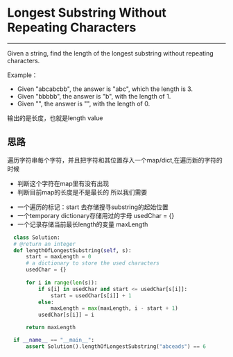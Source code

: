 # Longest Substring Without Repeating Characters

---

Given a string, find the length of the longest substring without repeating characters.

Example：
 - Given "abcabcbb", the answer is "abc", which the length is 3.
 - Given "bbbbb", the answer is "b", with the length of 1.
 - Given "", the answer is "", with the length of 0.
 
 输出的是长度，也就是length value
 
 ## 思路
 
 遍历字符串每个字符，并且把字符和其位置存入一个map/dict,在遍历新的字符的时候
 - 判断这个字符在map里有没有出现
 - 判断目前map的长度是不是最长的
 所以我们需要
  + 一个遍历的标记：start 去存储搜寻substring的起始位置
  + 一个temporary dictionary存储用过的字母 usedChar = {}
  + 一个记录存储当前最长length的变量 maxLength
  
  ```py
    class Solution:
    # @return an integer
    def lengthOfLongestSubstring(self, s):
        start = maxLength = 0
        # a dictionary to store the used characters
        usedChar = {}  
        
        for i in range(len(s)):
            if s[i] in usedChar and start <= usedChar[s[i]]:
                start = usedChar[s[i]] + 1
            else:
                maxLength = max(maxLength, i - start + 1)
            usedChar[s[i]] = i

        return maxLength

    if __name__ == "__main__":
        assert Solution().lengthOfLongestSubstring("abceads") == 6
  ```
 